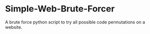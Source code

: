 # Simple-Web-Brute-Forcer
A brute force python script to try all possible code permutations on a website.
